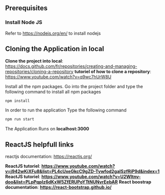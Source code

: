
## Prerequisites

### Install Node JS
Refer to https://nodejs.org/en/ to install nodejs

## Cloning  the Application in local

**Clone the project into local**: https://docs.github.com/fr/repositories/creating-and-managing-repositories/cloning-a-repository 
**tutoriel of how to clone a repository**: https://www.youtube.com/watch?v=q9wc7hUrW8U

Install all the npm packages. Go into the project folder and type the following command to install all npm packages

```bash
npm install
```

In order to run the application Type the following command

```bash
npm run start
```

The Application Runs on **localhost:3000**

## ReactJS helpfull links

reactjs documentation: https://reactjs.org/  
  
**ReactJS tutoriel**: **https://www.youtube.com/watch?v=j942wKiXFu8&list=PL4cUxeGkcC9gZD-Tvwfod2gaISzfRiP9d&index=1**
 **ReactJS tutoriel**: **https://www.youtube.com/watch?v=U2Wltnv-doo&list=PLpPqplz6dKxW5ZfERUPoYTtNUNvrEebAR**
**React boostrap documentation**: **https://react-bootstrap.github.io/**




